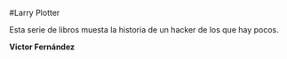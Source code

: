 #Larry Plotter

Esta serie de libros muesta la historia de un hacker de los que hay pocos.

**Victor Fernández**
